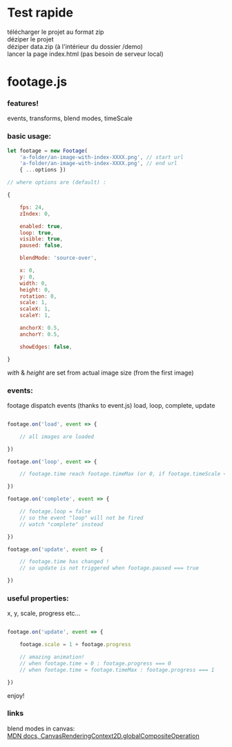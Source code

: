 # Test rapide

télécharger le projet au format zip  
déziper le projet  
déziper data.zip (à l'intérieur du dossier /demo)  
lancer la page index.html (pas besoin de serveur local)  

# footage.js
### features!

events, transforms, blend modes, timeScale

### basic usage:

```javascript
let footage = new Footage(
	'a-folder/an-image-with-index-XXXX.png', // start url
	'a-folder/an-image-with-index-XXXX.png', // end url
	{ ...options })

// where options are (default) :

{

	fps: 24, 
	zIndex: 0,

	enabled: true,
	loop: true,
	visible: true,
	paused: false,

	blendMode: 'source-over',

	x: 0,
	y: 0,
	width: 0,
	height: 0,
	rotation: 0,
	scale: 1,
	scaleX: 1,
	scaleY: 1,

	anchorX: 0.5,
	anchorY: 0.5,

	showEdges: false,

}
```

_with_ & _height_ are set from actual image size (from the first image)

### events:

footage dispatch events (thanks to event.js)
load, loop, complete, update

```javascript

footage.on('load', event => {

	// all images are loaded

})

footage.on('loop', event => {

	// footage.time reach footage.timeMax (or 0, if footage.timeScale < 0)

})

footage.on('complete', event => {

	// footage.loop = false
	// so the event "loop" will not be fired
	// watch "complete" instead

})

footage.on('update', event => {

	// footage.time has changed !
	// so update is not triggered when footage.paused === true

})

```

### useful properties: 

x, y, scale, progress etc...

```javascript

footage.on('update', event => {

	footage.scale = 1 + footage.progress

	// amazing animation!
	// when footage.time = 0 : footage.progress === 0
	// when footage.time = footage.timeMax : footage.progress === 1

})

```

enjoy!

### links

blend modes in canvas:  
[MDN docs, CanvasRenderingContext2D.globalCompositeOperation](https://developer.mozilla.org/en-US/docs/Web/API/CanvasRenderingContext2D/globalCompositeOperation)